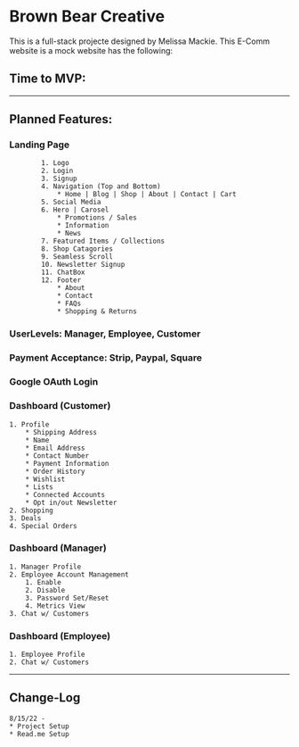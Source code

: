 # Brown Bear Creative

This is a full-stack projecte designed by Melissa Mackie. This E-Comm website is a mock website has the following:

## Time to MVP:

---

## Planned Features:

### Landing Page
            1. Logo
            2. Login 
            3. Signup  
            4. Navigation (Top and Bottom)
                * Home | Blog | Shop | About | Contact | Cart
            5. Social Media
            6. Hero | Carosel 
                * Promotions / Sales
                * Information
                * News
            7. Featured Items / Collections
            8. Shop Catagories
            9. Seamless Scroll
            10. Newsletter Signup
            11. ChatBox
            12. Footer
                * About
                * Contact
                * FAQs
                * Shopping & Returns
### UserLevels: Manager, Employee, Customer 
### Payment Acceptance: Strip, Paypal, Square
### Google OAuth Login
### Dashboard (Customer)
    1. Profile
        * Shipping Address
        * Name
        * Email Address
        * Contact Number
        * Payment Information
        * Order History
        * Wishlist
        * Lists
        * Connected Accounts
        * Opt in/out Newsletter
    2. Shopping
    3. Deals
    4. Special Orders
### Dashboard (Manager)
    1. Manager Profile
    2. Employee Account Management
        1. Enable
        2. Disable
        3. Password Set/Reset
        4. Metrics View
    3. Chat w/ Customers
### Dashboard (Employee)
    1. Employee Profile        
    2. Chat w/ Customers

---

## Change-Log
    8/15/22 -   
    * Project Setup
    * Read.me Setup

            


